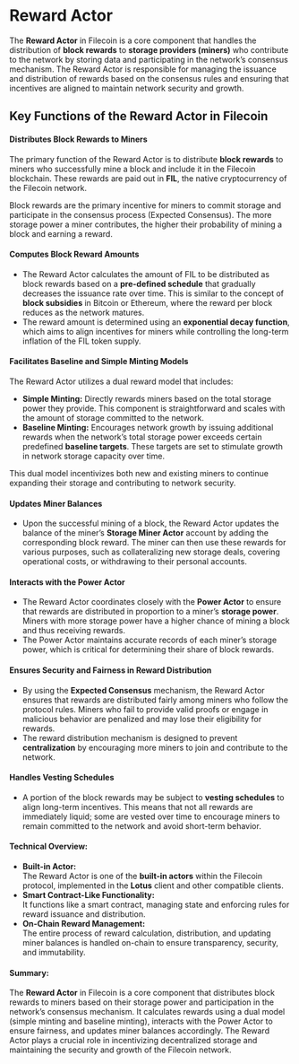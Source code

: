 # Reward Actor

The **Reward Actor** in Filecoin is a core component that handles the distribution of **block rewards** to **storage providers (miners)** who contribute to the network by storing data and participating in the network’s consensus mechanism. The Reward Actor is responsible for managing the issuance and distribution of rewards based on the consensus rules and ensuring that incentives are aligned to maintain network security and growth.

## **Key Functions of the Reward Actor in Filecoin**

#### **Distributes Block Rewards to Miners**

The primary function of the Reward Actor is to distribute **block rewards** to miners who successfully mine a block and include it in the Filecoin blockchain. These rewards are paid out in **FIL**, the native cryptocurrency of the Filecoin network.

Block rewards are the primary incentive for miners to commit storage and participate in the consensus process (Expected Consensus). The more storage power a miner contributes, the higher their probability of mining a block and earning a reward.

#### **Computes Block Reward Amounts**

* The Reward Actor calculates the amount of FIL to be distributed as block rewards based on a **pre-defined schedule** that gradually decreases the issuance rate over time. This is similar to the concept of **block subsidies** in Bitcoin or Ethereum, where the reward per block reduces as the network matures.
* The reward amount is determined using an **exponential decay function**, which aims to align incentives for miners while controlling the long-term inflation of the FIL token supply.

#### **Facilitates Baseline and Simple Minting Models**

The Reward Actor utilizes a dual reward model that includes:

* **Simple Minting:** Directly rewards miners based on the total storage power they provide. This component is straightforward and scales with the amount of storage committed to the network.
* **Baseline Minting:** Encourages network growth by issuing additional rewards when the network’s total storage power exceeds certain predefined **baseline targets**. These targets are set to stimulate growth in network storage capacity over time.

This dual model incentivizes both new and existing miners to continue expanding their storage and contributing to network security.

#### **Updates Miner Balances**

* Upon the successful mining of a block, the Reward Actor updates the balance of the miner’s **Storage Miner Actor** account by adding the corresponding block reward. The miner can then use these rewards for various purposes, such as collateralizing new storage deals, covering operational costs, or withdrawing to their personal accounts.

#### **Interacts with the Power Actor**

* The Reward Actor coordinates closely with the **Power Actor** to ensure that rewards are distributed in proportion to a miner’s **storage power**. Miners with more storage power have a higher chance of mining a block and thus receiving rewards.
* The Power Actor maintains accurate records of each miner’s storage power, which is critical for determining their share of block rewards.

#### **Ensures Security and Fairness in Reward Distribution**

* By using the **Expected Consensus** mechanism, the Reward Actor ensures that rewards are distributed fairly among miners who follow the protocol rules. Miners who fail to provide valid proofs or engage in malicious behavior are penalized and may lose their eligibility for rewards.
* The reward distribution mechanism is designed to prevent **centralization** by encouraging more miners to join and contribute to the network.

#### **Handles Vesting Schedules**

* A portion of the block rewards may be subject to **vesting schedules** to align long-term incentives. This means that not all rewards are immediately liquid; some are vested over time to encourage miners to remain committed to the network and avoid short-term behavior.

#### **Technical Overview:**

* **Built-in Actor:**\
  The Reward Actor is one of the **built-in actors** within the Filecoin protocol, implemented in the **Lotus** client and other compatible clients.
* **Smart Contract-Like Functionality:**\
  It functions like a smart contract, managing state and enforcing rules for reward issuance and distribution.
* **On-Chain Reward Management:**\
  The entire process of reward calculation, distribution, and updating miner balances is handled on-chain to ensure transparency, security, and immutability.

#### **Summary:**

The **Reward Actor** in Filecoin is a core component that distributes block rewards to miners based on their storage power and participation in the network’s consensus mechanism. It calculates rewards using a dual model (simple minting and baseline minting), interacts with the Power Actor to ensure fairness, and updates miner balances accordingly. The Reward Actor plays a crucial role in incentivizing decentralized storage and maintaining the security and growth of the Filecoin network.
